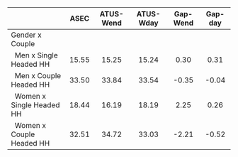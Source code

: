 
|                      |         ASEC |    ATUS-Wend |    ATUS-Wday |     Gap-Wend |      Gap-day |
| -------------------- | :----------: | :----------: | :----------: | :----------: | :----------: |
| Gender x Couple      |              |              |              |              |              |
| &nbsp;&nbsp;Men x Single Headed HH |        15.55 |        15.25 |        15.24 |         0.30 |         0.31 |
| &nbsp;&nbsp;Men x Couple Headed HH |        33.50 |        33.84 |        33.54 |        -0.35 |        -0.04 |
| &nbsp;&nbsp;Women x Single Headed HH |        18.44 |        16.19 |        18.19 |         2.25 |         0.26 |
| &nbsp;&nbsp;Women x Couple Headed HH |        32.51 |        34.72 |        33.03 |        -2.21 |        -0.52 |

